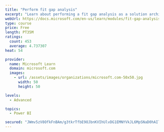 ```yaml
---
title: "Perform fit gap analysis"
excerpt: "Learn about performing a fit gap analysis as a solution architect for Dynamics 365 and Microsoft Power Platform."
webUrl: https://docs.microsoft.com/en-us/learn/modules/fit-gap-analysis/
type: course
price: Free
length: PT35M
ratings:
  count: 453
  average: 4.737307
heat: 54

provider:
  name: Microsoft Learn
  domain: microsoft.com
  images:
    - url: /assets/images/organizations/microsoft.com-50x50.jpg
      width: 50
      height: 50

levels:
  - Advanced

topics:
  - Power BI

secured: "JWmv5zV8OfkFnBAm/g3tkrTfbE9OJbnKVIhUlvDG1EMNYVkJL6MpSNaD0hAIllXayA1mwgPmQue03cww/FGEvvosbJphmhCN+0SF+Kei+PXk990t5sxjf+ewuyTCezldgnlRM57460Va0yByncZNX05inMp73t65CCx0BS2HnOFbSIUWlmcZwkHT8tTDzUOogYDAIxyRa+orATb1nG28kG2sKfaKtqgdIudXx6dcp21HwMYBUrq0JVG4kueesfc97epUmPuDi2rjz41sqiQZEQK++mYz+wP9UTrgd8tXGAHiANn+sq0+ROCLtnwVqa8SJMxoBTAvzgEz4rBupjND/ndOsQNLAdapZZvbgWfm5+EWrkj5bvgxY5eRKjvnWnY55PDtffdW4I47jkafxjBDFddle5X13VHxRoCm4w5V3mQ=;dVZRSBiTNSTP1daaA+X/ew=="
---
```


